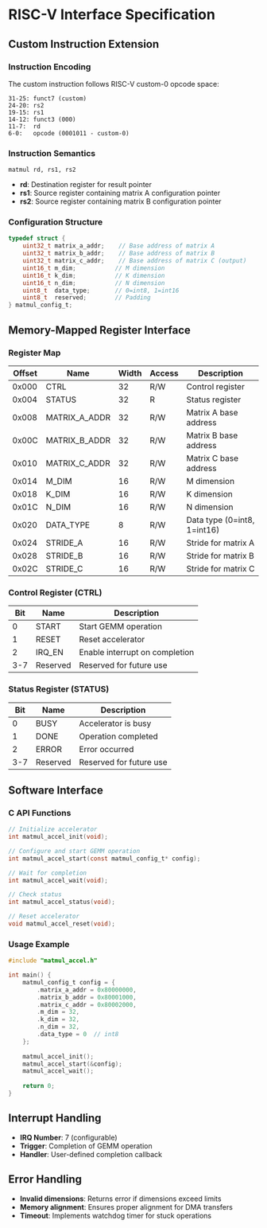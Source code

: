 # RISC-V Interface Specification

## Custom Instruction Extension

### Instruction Encoding
The custom instruction follows RISC-V custom-0 opcode space:
```
31-25: funct7 (custom)
24-20: rs2
19-15: rs1
14-12: funct3 (000)
11-7:  rd
6-0:   opcode (0001011 - custom-0)
```

### Instruction Semantics
```assembly
matmul rd, rs1, rs2
```
- **rd**: Destination register for result pointer
- **rs1**: Source register containing matrix A configuration pointer
- **rs2**: Source register containing matrix B configuration pointer

### Configuration Structure
```c
typedef struct {
    uint32_t matrix_a_addr;    // Base address of matrix A
    uint32_t matrix_b_addr;    // Base address of matrix B
    uint32_t matrix_c_addr;    // Base address of matrix C (output)
    uint16_t m_dim;           // M dimension
    uint16_t k_dim;           // K dimension
    uint16_t n_dim;           // N dimension
    uint8_t  data_type;       // 0=int8, 1=int16
    uint8_t  reserved;        // Padding
} matmul_config_t;
```

## Memory-Mapped Register Interface

### Register Map
| Offset | Name | Width | Access | Description |
|--------|------|-------|--------|-------------|
| 0x000 | CTRL | 32 | R/W | Control register |
| 0x004 | STATUS | 32 | R | Status register |
| 0x008 | MATRIX_A_ADDR | 32 | R/W | Matrix A base address |
| 0x00C | MATRIX_B_ADDR | 32 | R/W | Matrix B base address |
| 0x010 | MATRIX_C_ADDR | 32 | R/W | Matrix C base address |
| 0x014 | M_DIM | 16 | R/W | M dimension |
| 0x018 | K_DIM | 16 | R/W | K dimension |
| 0x01C | N_DIM | 16 | R/W | N dimension |
| 0x020 | DATA_TYPE | 8 | R/W | Data type (0=int8, 1=int16) |
| 0x024 | STRIDE_A | 16 | R/W | Stride for matrix A |
| 0x028 | STRIDE_B | 16 | R/W | Stride for matrix B |
| 0x02C | STRIDE_C | 16 | R/W | Stride for matrix C |

### Control Register (CTRL)
| Bit | Name | Description |
|-----|------|-------------|
| 0 | START | Start GEMM operation |
| 1 | RESET | Reset accelerator |
| 2 | IRQ_EN | Enable interrupt on completion |
| 3-7 | Reserved | Reserved for future use |

### Status Register (STATUS)
| Bit | Name | Description |
|-----|------|-------------|
| 0 | BUSY | Accelerator is busy |
| 1 | DONE | Operation completed |
| 2 | ERROR | Error occurred |
| 3-7 | Reserved | Reserved for future use |

## Software Interface

### C API Functions
```c
// Initialize accelerator
int matmul_accel_init(void);

// Configure and start GEMM operation
int matmul_accel_start(const matmul_config_t* config);

// Wait for completion
int matmul_accel_wait(void);

// Check status
int matmul_accel_status(void);

// Reset accelerator
void matmul_accel_reset(void);
```

### Usage Example
```c
#include "matmul_accel.h"

int main() {
    matmul_config_t config = {
        .matrix_a_addr = 0x80000000,
        .matrix_b_addr = 0x80001000,
        .matrix_c_addr = 0x80002000,
        .m_dim = 32,
        .k_dim = 32,
        .n_dim = 32,
        .data_type = 0  // int8
    };
    
    matmul_accel_init();
    matmul_accel_start(&config);
    matmul_accel_wait();
    
    return 0;
}
```

## Interrupt Handling
- **IRQ Number**: 7 (configurable)
- **Trigger**: Completion of GEMM operation
- **Handler**: User-defined completion callback

## Error Handling
- **Invalid dimensions**: Returns error if dimensions exceed limits
- **Memory alignment**: Ensures proper alignment for DMA transfers
- **Timeout**: Implements watchdog timer for stuck operations
